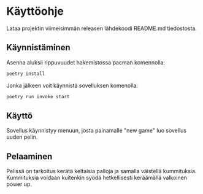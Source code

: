 # Käyttöohje

Lataa projektin viimeisimmän releasen lähdekoodi README.md tiedostosta.

## Käynnistäminen

Asenna aluksii rippuvuudet hakemistossa pacman komennolla:

```bash
poetry install
```

Jonka jälkeen voit käynnistä sovelluksen komenolla:

```bash
poetry run invoke start
```

## Käyttö

Sovellus käynnistyy menuun, josta painamalle "new game" luo sovellus uuden pelin.

## Pelaaminen

Pelissä on tarkoitus kerätä keltaisia palloja ja samalla väistellä kummituksia. Kummituksia voidaan kuitenkin syödä hetkellisesti keräämällä valkoinen power up.


